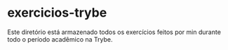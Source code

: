 # exercicios-trybe

Este diretório está armazenado todos os exercícios feitos por min durante todo o período acadêmico na Trybe.

